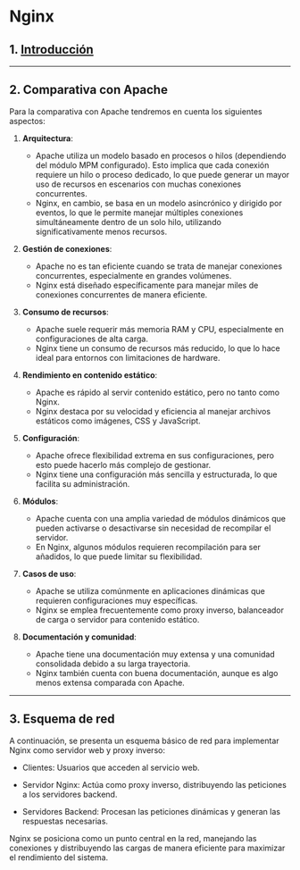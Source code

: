 # Nginx

## 1. [Introducción](Introducción.md)

---

## 2. Comparativa con Apache

Para la comparativa con Apache tendremos en cuenta los siguientes aspectos:

1. **Arquitectura**:  
   - Apache utiliza un modelo basado en procesos o hilos (dependiendo del módulo MPM configurado). Esto implica que cada conexión requiere un hilo o proceso dedicado, lo que puede generar un mayor uso de recursos en escenarios con muchas conexiones concurrentes.  
   - Nginx, en cambio, se basa en un modelo asincrónico y dirigido por eventos, lo que le permite manejar múltiples conexiones simultáneamente dentro de un solo hilo, utilizando significativamente menos recursos.

2. **Gestión de conexiones**:  
   - Apache no es tan eficiente cuando se trata de manejar conexiones concurrentes, especialmente en grandes volúmenes.  
   - Nginx está diseñado específicamente para manejar miles de conexiones concurrentes de manera eficiente.

3. **Consumo de recursos**:  
   - Apache suele requerir más memoria RAM y CPU, especialmente en configuraciones de alta carga.  
   - Nginx tiene un consumo de recursos más reducido, lo que lo hace ideal para entornos con limitaciones de hardware.

4. **Rendimiento en contenido estático**:  
   - Apache es rápido al servir contenido estático, pero no tanto como Nginx.  
   - Nginx destaca por su velocidad y eficiencia al manejar archivos estáticos como imágenes, CSS y JavaScript.

5. **Configuración**:  
   - Apache ofrece flexibilidad extrema en sus configuraciones, pero esto puede hacerlo más complejo de gestionar.  
   - Nginx tiene una configuración más sencilla y estructurada, lo que facilita su administración.

6. **Módulos**:  
   - Apache cuenta con una amplia variedad de módulos dinámicos que pueden activarse o desactivarse sin necesidad de recompilar el servidor.  
   - En Nginx, algunos módulos requieren recompilación para ser añadidos, lo que puede limitar su flexibilidad.

7. **Casos de uso**:  
   - Apache se utiliza comúnmente en aplicaciones dinámicas que requieren configuraciones muy específicas.  
   - Nginx se emplea frecuentemente como proxy inverso, balanceador de carga o servidor para contenido estático.

8. **Documentación y comunidad**:  
   - Apache tiene una documentación muy extensa y una comunidad consolidada debido a su larga trayectoria.  
   - Nginx también cuenta con buena documentación, aunque es algo menos extensa comparada con Apache.

---

## 3. Esquema de red

A continuación, se presenta un esquema básico de red para implementar Nginx como servidor web y proxy inverso:

   - Clientes: Usuarios que acceden al servicio web.

   - Servidor Nginx: Actúa como proxy inverso, distribuyendo las peticiones a los servidores backend.

   - Servidores Backend: Procesan las peticiones dinámicas y generan las respuestas necesarias.

Nginx se posiciona como un punto central en la red, manejando las conexiones y distribuyendo las cargas de manera eficiente para maximizar el rendimiento del sistema.


